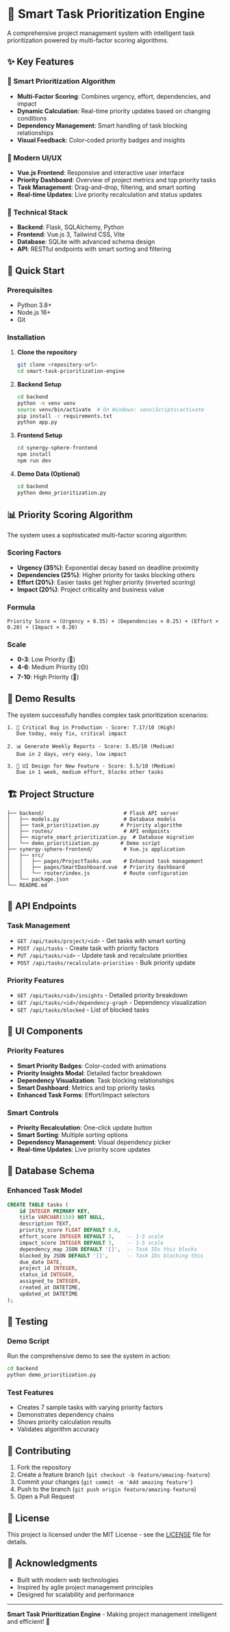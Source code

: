 # 🎯 Smart Task Prioritization Engine

A comprehensive project management system with intelligent task prioritization powered by multi-factor scoring algorithms.

## ✨ Key Features

### 🧠 Smart Prioritization Algorithm
- **Multi-Factor Scoring**: Combines urgency, effort, dependencies, and impact
- **Dynamic Calculation**: Real-time priority updates based on changing conditions
- **Dependency Management**: Smart handling of task blocking relationships
- **Visual Feedback**: Color-coded priority badges and insights

### 🎨 Modern UI/UX
- **Vue.js Frontend**: Responsive and interactive user interface
- **Priority Dashboard**: Overview of project metrics and top priority tasks
- **Task Management**: Drag-and-drop, filtering, and smart sorting
- **Real-time Updates**: Live priority recalculation and status updates

### 🔧 Technical Stack
- **Backend**: Flask, SQLAlchemy, Python
- **Frontend**: Vue.js 3, Tailwind CSS, Vite
- **Database**: SQLite with advanced schema design
- **API**: RESTful endpoints with smart sorting and filtering

## 🚀 Quick Start

### Prerequisites
- Python 3.8+
- Node.js 16+
- Git

### Installation

1. **Clone the repository**
   ```bash
   git clone <repository-url>
   cd smart-task-prioritization-engine
   ```

2. **Backend Setup**
   ```bash
   cd backend
   python -m venv venv
   source venv/bin/activate  # On Windows: venv\Scripts\activate
   pip install -r requirements.txt
   python app.py
   ```

3. **Frontend Setup**
   ```bash
   cd synergy-sphere-frontend
   npm install
   npm run dev
   ```

4. **Demo Data (Optional)**
   ```bash
   cd backend
   python demo_prioritization.py
   ```

## 📊 Priority Scoring Algorithm

The system uses a sophisticated multi-factor scoring algorithm:

### Scoring Factors
- **Urgency (35%)**: Exponential decay based on deadline proximity
- **Dependencies (25%)**: Higher priority for tasks blocking others
- **Effort (20%)**: Easier tasks get higher priority (inverted scoring)
- **Impact (20%)**: Project criticality and business value

### Formula
```
Priority Score = (Urgency × 0.35) + (Dependencies × 0.25) + (Effort × 0.20) + (Impact × 0.20)
```

### Scale
- **0-3**: Low Priority (🔵)
- **4-6**: Medium Priority (🟡)
- **7-10**: High Priority (🔴)

## 🎯 Demo Results

The system successfully handles complex task prioritization scenarios:

```
1. 🚨 Critical Bug in Production - Score: 7.17/10 (High)
   Due today, easy fix, critical impact

2. 📊 Generate Weekly Reports - Score: 5.85/10 (Medium)
   Due in 2 days, very easy, low impact

3. 🎨 UI Design for New Feature - Score: 5.5/10 (Medium)
   Due in 1 week, medium effort, blocks other tasks
```

## 🏗️ Project Structure

```
├── backend/                          # Flask API server
│   ├── models.py                     # Database models
│   ├── task_prioritization.py       # Priority algorithm
│   ├── routes/                       # API endpoints
│   ├── migrate_smart_prioritization.py  # Database migration
│   └── demo_prioritization.py       # Demo script
├── synergy-sphere-frontend/          # Vue.js application
│   ├── src/
│   │   ├── pages/ProjectTasks.vue    # Enhanced task management
│   │   ├── pages/SmartDashboard.vue  # Priority dashboard
│   │   └── router/index.js           # Route configuration
│   └── package.json
└── README.md
```

## 🔌 API Endpoints

### Task Management
- `GET /api/tasks/project/<id>` - Get tasks with smart sorting
- `POST /api/tasks` - Create task with priority factors
- `PUT /api/tasks/<id>` - Update task and recalculate priorities
- `POST /api/tasks/recalculate-priorities` - Bulk priority update

### Priority Features
- `GET /api/tasks/<id>/insights` - Detailed priority breakdown
- `GET /api/tasks/<id>/dependency-graph` - Dependency visualization
- `GET /api/tasks/blocked` - List of blocked tasks

## 🎨 UI Components

### Priority Features
- **Smart Priority Badges**: Color-coded with animations
- **Priority Insights Modal**: Detailed factor breakdown
- **Dependency Visualization**: Task blocking relationships
- **Smart Dashboard**: Metrics and top priority tasks
- **Enhanced Task Forms**: Effort/Impact selectors

### Smart Controls
- **Priority Recalculation**: One-click update button
- **Smart Sorting**: Multiple sorting options
- **Dependency Management**: Visual dependency picker
- **Real-time Updates**: Live priority score updates

## 🔄 Database Schema

### Enhanced Task Model
```sql
CREATE TABLE tasks (
    id INTEGER PRIMARY KEY,
    title VARCHAR(150) NOT NULL,
    description TEXT,
    priority_score FLOAT DEFAULT 0.0,
    effort_score INTEGER DEFAULT 3,    -- 1-5 scale
    impact_score INTEGER DEFAULT 3,    -- 1-5 scale
    dependency_map JSON DEFAULT '[]',  -- Task IDs this blocks
    blocked_by JSON DEFAULT '[]',      -- Task IDs blocking this
    due_date DATE,
    project_id INTEGER,
    status_id INTEGER,
    assigned_to INTEGER,
    created_at DATETIME,
    updated_at DATETIME
);
```

## 🧪 Testing

### Demo Script
Run the comprehensive demo to see the system in action:
```bash
cd backend
python demo_prioritization.py
```

### Test Features
- Creates 7 sample tasks with varying priority factors
- Demonstrates dependency chains
- Shows priority calculation results
- Validates algorithm accuracy

## 🤝 Contributing

1. Fork the repository
2. Create a feature branch (`git checkout -b feature/amazing-feature`)
3. Commit your changes (`git commit -m 'Add amazing feature'`)
4. Push to the branch (`git push origin feature/amazing-feature`)
5. Open a Pull Request

## 📄 License

This project is licensed under the MIT License - see the [LICENSE](LICENSE) file for details.

## 🙏 Acknowledgments

- Built with modern web technologies
- Inspired by agile project management principles
- Designed for scalability and performance

---

**Smart Task Prioritization Engine** - Making project management intelligent and efficient! 🚀
